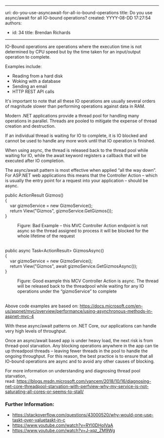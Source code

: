 

---
uri: do-you-use-asyncawait-for-all-io-bound-operations
title: Do you use async/await for all IO-bound operations?
created: YYYY-08-DD 17:27:54
authors:
  - id: 34
    title: Brendan Richards
---




<span class='intro'> <p>IO-Bound operations are operations where the execution time is not determined by CPU speed but by the time taken for an input/output operation to complete.​</p><p>​​​​Examples include&#58;</p><div><div><ul><li>Reading from a hard disk</li><li>Woking with a database</li><li>Sending an email<br></li><li>HTTP REST API&#160;calls<br></li></ul><p>It's important to note that all these IO operations are usually several orders of magnitude slower than performing operations against data in RAM.</p><p>Modern .NET applications provide a thread pool for handling many operations in parallel. Threads are pooled to mitigate the expense of thread creation and destruction.</p><p>If an individual thread is waiting for IO to complete, it is IO blocked and cannot be used to handle any more work until that IO operation is finished.<br></p></div></div> </span>

<p>​When using async, the thread is released back to the thread pool while waiting for IO, while the await keyword registers a callback that will be executed after IO completion.</p><p>The async/await pattern is most effective when applied “all the way down”. For ASP.NET web applications this means that the Controller Action – which is usually the entry point for a request into your application – should be async.<br></p><p class="ssw15-rteElement-CodeArea">public ActionResult Gizmos()<br>&#123;<br>&#160;&#160;&#160; var gizmoService = new GizmoService();<br>&#160;&#160;&#160; return View(&quot;Gizmos&quot;, gizmoService.GetGizmos());<br>&#125;</p><dd class="ssw15-rteElement-FigureBad">Figure&#58; Bad Example – this MVC Controller Action endpoint is not async so the thread assigned to process it will be blocked for the whole lifetime of the request​<br></dd><p class="ssw15-rteElement-CodeArea"> 
   <br>public async Task&lt;ActionResult&gt; GizmosAsync()<br>&#123;<br>&#160;&#160;&#160; var gizmoService = new GizmoService();<br>&#160;&#160;&#160; return View(&quot;Gizmos&quot;, await gizmoService.GetGizmosAsync());<br>&#125;</p><dd class="ssw15-rteElement-FigureGood">Figure&#58; Good example this MCV Controller Action is async. The thread will be released back to the threadpool while waiting for any IO operations under the “gizmoService” to complete&#160;<br></dd><p> 
   <br>Above code examples are based on&#58; 
   <a href="https&#58;//docs.microsoft.com/en-us/aspnet/mvc/overview/performance/using-asynchronous-methods-in-aspnet-mvc-4">https&#58;//docs.microsoft.com/en-us/aspnet/mvc/overview/performance/using-asynchronous-methods-in-aspnet-mvc-4</a></p><p>With these async/await patterns on .NET​ Core, our applications can handle very high levels of throughput.</p><p>Once an async/await based app is under heavy load, the next risk is from thread-pool starvation. Any blocking operations anywhere in the app can tie up threadpool threads – leaving fewer threads in the pool to handle the ongoing throughput. For this reason, the best practice is to ensure that all IO-bound operations are async and to avoid any other causes of blocking.</p><p>​For more information on understanding and diagnosing thread pool starvation, read&#58;&#160;<a href="https&#58;//blogs.msdn.microsoft.com/vancem/2018/10/16/diagnosing-net-core-threadpool-starvation-with-perfview-why-my-service-is-not-saturating-all-cores-or-seems-to-stall/">https&#58;//blogs.msdn.microsoft.com/vancem/2018/10/16/diagnosing-net-core-threadpool-starvation-with-perfview-why-my-service-is-not-saturating-all-cores-or-seems-to-stall/</a><br></p><h3 class="ssw15-rteElement-H3">Further Information&#58;​<br></h3><ul><li>
      <a href="https&#58;//stackoverflow.com/questions/43000520/why-would-one-use-taskt-over-valuetaskt-in-c">https&#58;//stackoverflow.com/questions/43000520/why-would-one-use-taskt-over-valuetaskt-in-c</a></li><li>
      <a href="https&#58;//www.youtube.com/watch?v=RYI0DHoIVaA">https&#58;//www.youtube.com/watch?v=RYI0DHoIVaA</a></li><li>
      <a href="https&#58;//www.youtube.com/watch?v=J-xqz_ZM9Wg">https&#58;//www.youtube.com/watch?v=J-xqz_ZM9Wg</a><br></li></ul>


